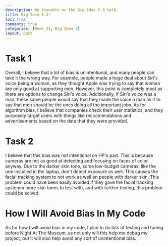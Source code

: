 ```yaml
---
description: My thoughts on the Big Idea 5.3 talk.
title: Big Idea 5.3!
toc: true
comments: true
categories: [Week 21, Big Idea 5]
layout: post
---
```


# Task 1

Overall, I believe that a lot of bias is unintentional, and many people can take it the wrong way. For example, people made a huge deal about Siri's voice being a woman, as they thought Apple was trying to say that women are only good at supporting men. However, this point is completely moot as there are options to change Siri's voice. Additionally, if Siri's voice was a man, these same people would say that they made the voice a man as if to say that men should be the ones doing all the important jobs. As for algorithm bias, I believe that companies check their user statistics, and they purposely target users with things like reccomendations and advertisements based on the data that they were provided.


# Task 2

I believe that this bias was not intentional on HP's part. This is because cameras are not as good at detecting and focusing on faces of color anyway. Due to the darker skin tone, some low-budget cameras, like the one installed in the laptop, don't detect exposure as well. This causes the facial tracking system to not work as well on people with darker skin. This problem could have been easily avoided if they gave the facial tracking systemm more skin tones to test with, and with further testing, this problem could be solved.

# How I Will Avoid Bias In My Code

As for how I will avoid bias in my code, I plan to do lots of testing and tuning before Night At The Museum, as not only will this help me debug my project, but it will also help avoid any sort of unintentional bias.